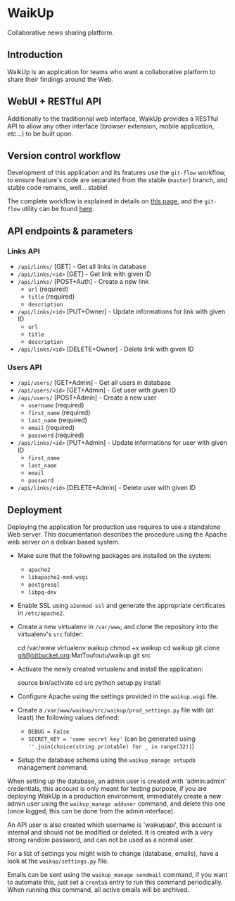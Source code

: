 # WaikUp

Collaborative news sharing platform.

## Introduction

WaikUp is an application for teams who want a collaborative platform to share their
findings around the Web.

## WebUI + RESTful API

Additionally to the traditionnal web interface, WaikUp provides a RESTful API to allow
any other interface (browser extension, mobile application, etc...) to be built upon.

## Version control workflow

Development of this application and its features use the `git-flow` workflow, to ensure
feature's code are separated from the stable (`master`) branch, and stable code remains,
well... stable!

The complete workflow is explained in details on
[this page](http://nvie.com/posts/a-successful-git-branching-model/ "A successful branching model"),
and the `git-flow` utility can be found [here](https://github.com/nvie/gitflow "Git-Flow").

## API endpoints & parameters

### Links API

* `/api/links/` [GET] - Get all links in database
* `/api/links/<id>` [GET] - Get link with given ID
* `/api/links/` [POST+Auth] - Create a new link
    * `url` (required)
    * `title` (required)
    * `description`
* `/api/links/<id>` [PUT+Owner] - Update informations for link with given ID
    * `url`
    * `title`
    * `description`
* `/api/links/<id>` [DELETE+Owner] - Delete link with given ID

### Users API

* `/api/users/` [GET+Admin] - Get all users in database
* `/api/users/<id>` [GET+Admin] - Get user with given ID
* `/api/users/` [POST+Admin] - Create a new user
    * `username` (required)
    * `first_name` (required)
    * `last_name` (required)
    * `email` (required)
    * `password` (required)
* `/api/links/<id>` [PUT+Admin] - Update informations for user with given ID
    * `first_name`
    * `last_name`
    * `email`
    * `password`
* `/api/links/<id>` [DELETE+Admin] - Delete user with given ID

## Deployment

Deploying the application for production use requires to use a standalone Web server. This documentation
describes the procedure using the Apache web server on a debian based system.

* Make sure that the following packages are installed on the system:
    * `apache2`
    * `libapache2-mod-wsgi`
    * `postgresql`
    * `libpq-dev`

* Enable SSL using `a2enmod ssl` and generate the appropriate certificates in `/etc/apache2`.
* Create a new virtualenv in `/var/www`, and clone the repository into the virtualenv's `src` folder:


    cd /var/www
    virtualenv waikup
    chmod +x waikup
    cd waikup
    git clone git@bitbucket.org:MatToufoutu/waikup.git src


* Activate the newly created virtualenv and install the application:


    source bin/activate
    cd src
    python setup.py install


* Configure Apache using the settings provided in the `waikup.wsgi` file.
* Create a `/var/www/waikup/src/waikup/prod_settings.py` file with (at least) the following values defined:
  * `DEBUG = False`
  * `SECRET_KEY = 'some secret key'` (can be generated using `''.join(choice(string.printable) for _ in range(32))`)

* Setup the database schema using the `waikup_manage setupdb` management command.

When setting up the database, an admin user is created with 'admin:admin' credentials, this account is only meant for
testing purpose, if you are deploying WaikUp in a production environment, immediately create a new admin user using the
`waikup_manage adduser` command, and delete this one (once logged, this can be done from the admin interface).

An API user is also created which username is 'waikupapi', this account is internal and should not be modified or deleted.
It is created with a very strong random password, and can not be used as a normal user.

For a list of settings you might wish to change (database, emails), have a look at the `waikup/settings.py` file.

Emails can be sent using the `waikup_manage sendmail` command, if you want to automate this, just set a `crontab` entry
to run this command periodically. When running this command, all active emails will be archived.
